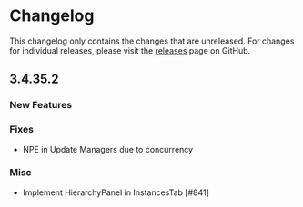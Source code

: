 # Changelog

This changelog only contains the changes that are unreleased. For changes for individual releases, please visit the
[releases](https://github.com/ATLauncher/ATLauncher/releases) page on GitHub.

## 3.4.35.2

### New Features

### Fixes
- NPE in Update Managers due to concurrency

### Misc
- Implement HierarchyPanel in InstancesTab [#841]
